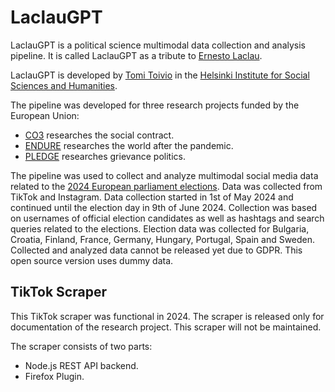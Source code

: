 # LaclauGPT 

LaclauGPT is a political science multimodal data collection and analysis pipeline. It is called LaclauGPT as a tribute to [Ernesto Laclau](https://en.wikipedia.org/wiki/Ernesto_Laclau).

LaclauGPT is developed by [Tomi Toivio](mailto:tomi.toivio@helsinki.fi) in the [Helsinki Institute for Social Sciences and Humanities](https://www.helsinki.fi/en/helsinki-institute-social-sciences-and-humanities).

The pipeline was developed for three research projects funded by the European Union:
* [CO3](https://www.co3socialcontract.eu/) researches the social contract. 
* [ENDURE](https://www.endure-project.org/) researches the world after the pandemic. 
* [PLEDGE](https://www.pledgeproject.eu/) researches grievance politics.

The pipeline was used to collect and analyze multimodal social media data related to the [2024 European parliament elections](https://en.wikipedia.org/wiki/2024_European_Parliament_election). Data was collected from TikTok and Instagram. Data collection started in 1st of May 2024 and continued until the election day in 9th of June 2024. Collection was based on usernames of official election candidates as well as hashtags and search queries related to the elections. Election data was collected for Bulgaria, Croatia, Finland, France, Germany, Hungary, Portugal, Spain and Sweden. Collected and analyzed data cannot be released yet due to GDPR. This open source version uses dummy data. 

## TikTok Scraper

This TikTok scraper was functional in 2024. The scraper is released only for documentation of the research project. This scraper will not be maintained. 

The scraper consists of two parts: 

* Node.js REST API backend.
* Firefox Plugin.
